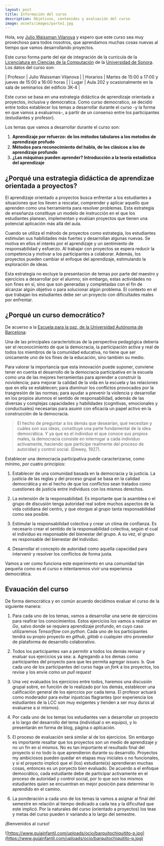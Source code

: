 ```yaml
---
layout: post
title: Información del curso
description: Objetivos, contenidos y evaluación del curso
image: assets/images/parte1.jpg
---
```


Hola, soy [Julio Waissman
Vilanova](http://mat.uson.mx/~juliowaissman/) y espero que este curso
sea muy provechoso para todos nosotros, que aprendamos muchas cosas
nuevas al tiempo que vamos desarrollando proyectos.

Este curso forma parte del eje de integración de la curricula de la
[Licenciatura en Ciencias de la Computación](http://cc.mat.uson.mx) de
la [Universidad de Sonora](http://www.uson.mx). Los datos del curso
son:

| Profesor   | Julio Waissman Vilanova                                              |
| Horarios   | Martes de 15:00 a 17:00 y jueves de 15:00 a 16:00 horas              |
| Lugar      | Aula 202 y ocasionalmente en la sala de seminarios del edificio 3K-4 |

Este curso se basa en una estrategia didáctica de aprendizaje
orientada a proyectos, inclusiva y democratica. Como curso
democratico, se decidió entre todos establecer los temas a desarrollar
durante el curso -y la forma en que vamos a evaluarnos-, a partir de
un consenso entre los participantes (estudiantes y profesor).

Los temas que vamos a desarrollar durante el curso son:

1. **Aprendizaje por refuerzo: de los métodos tabulares a los metodos de aprendizaje profudo**
2. **Métodos para reconocimiento del habla, de los clásicos a los de aprendizaje profundo**
3. **¿Las máquinas pueden aprender? Introducción a la teoría estadística del aprendizaje**

## ¿Porqué una estrategia didáctica de aprendizae orientada a proyectos?

El aprendizaje orientado a proyectos busca enfrentar a los estudiantes
a situaciones que los lleven a rescatar, comprender y aplicar aquello
que aprenden como una herramienta para resolver problemas. Esta
estrategia de enseñanza constituye un modelo de instrucción en el que
los estudiantes planean, implementan y evalúan proyectos que tienen
una potencial aplicación más allá del aula.

Cuando se utiliza el método de proyectos como estrategia, los
estudiantes estimulan sus habilidades más fuertes y desarrollan
algunas nuevas. Se motiva en ellos el interés por el aprendizaje y un
sentimiento de responsabilidad y esfuerzo. Al trabajar con proyectos
se espera reducir la competencia y motivar a los participantes a
colaborar. Además, los proyectos pueden cambiar el enfoque del
aprendizaje, estimulando la exploración de ideas.

Esta estrategia no excluye la presentacion de temas por parte del
maestro y ejercicios a desarrollar por el alumno; sin embargo, estas
actividades no son fines en sí, sino que son generadas y completadas
con el fin de alcanzar algún objetivo o para solucionar algún
problema. El contexto en el que trabajan los estudiantes debe ser un
proyecto con dificultades reales por enfrentar.

## ¿Porqué un curso democrático?

De acuerso a la [Escuela para la paz, de la Universidad Autónoma de
Barcelona](http://escolapau.uab.cat/index.php?lang=es):

Una de las principales características de la perspectiva pedagógica
debería ser el reconocimiento de que la democracia, la participación
activa y real de todos los miembros de la comunidad educativa, no
tiene que ser únicamente uno de los fines de la educación, sino
también su medio.

Para valorar la importancia que esta innovación puede suponer,
conviene tener en cuenta el desarrollo de la democracia participativa
en la escuela como una de las mejores herramientas para aprender a
construir la noviolencia; para mejorar la calidad de la vida en la
escuela y las relaciones que en ella se establecen; para disminuir los
conflictos provocados por la trasgresión de las normas; para ayudar a
prevenir la violencia y desarrollar en los propios alumnos el sentido
de responsabilidad, además de las diversas y complejas capacidades y
habilidades (cognitivas, emocionales y conductuales) necesarias para
asumir con eficacia un papel activo en la construcción de la
democracia.

> El hecho de preguntar a los demás que desearían, qué necesitan y
> cuáles son sus ideas, constituye una parte fundamental de la idea
> democrática. Y ya que es el individuo el que conoce sus propios
> males, la democracia consiste en interrogar a cada individuo
> activamente, haciendo que participe realmente del proceso de
> autoridad y control social. (Dewey, 1927).

Establecer una democracia participativa puede caracterizarse, como
mínimo, por cuatro principios:

1. Establecer de una comunidad basada en la democracia y la
   justicia. La justicia de las reglas y del proceso grupal se basa en
   la calidad democrática y en el hecho de que los conflictos sean
   tratados como cuestiones de justicia entre individuos con los
   mismos derechos.

2. La extensión de la responsabilidad. Es importante que la asamblea o
   el grupo de discusión tenga autoridad real sobre muchos aspectos de
   la vida cotidiana del centro, y que otorgue al grupo tanta
   responsabilidad como sea posible.

3. Estimular la responsabilidad colectiva y crear un clima de
   confianza. Es necesario crear el sentido de la responsabilidad
   colectiva, según el cual el individuo es responsable del bienestar
   del grupo. A su vez, el grupo es responsable del bienestar del
   individuo.

4. Desarrollar el concepto de autoridad como aquella capacidad para
   intervenir y resolver los conflictos de forma justa.

Vamos a ver como funciona este experimento en una comunidad tán
pequeña como es el curso e intentaremos vivir una experienca
democrática.

## Evauación del curso

De forma democrática y en común acuerdo decidimos evaluar el curso de
la siguiente manera:

1. Para cada uno de los temas, vamos a desarrollar una serie de ejercicios para
   reafirar los conocimientos. Estos ejercicios los vamos a realizar en *Go*,
   salvo donde se requiera aprendizaje profundo, en cuyo caso utilizaremos
   *Tensorflow* con *python*. Cada uno de los participantes tendrá su propio
   proyecto en *github*, *gitlab* o cualquier otro proveedor de plataforma de
   desarrollo colaborativo.

2. Todos los participantes van a permitir a todos los demás revisar y
  evaluar sus ejercicios ya sea: a. Agregando a los demas como
  participantes del proyecto para que les permita agregar *issues*.
  b. Que cada uno de los participantes del curso haga un *fork* a los
  proyectos, los revise y los envíe como un *pull request*

3. Una vez evaluados los ejercicios entre todos, haremos una discusión
   grupal sobre, en función de lo realizado por los demás, establecer
   una calificación general de los ejerccios por cada tema. El
   profesor actuará como moderador para evitar injustcias flagrantes
   (por experiencia los estudiantes de la LCC son muy exigentes y
   tienden a ser muy duros al evaluarse a si mísmos).

4. Por cada uno de los temas los estudiantes van a desarrollar un proyecto a lo
   largo del desarrollo del tema (individual o en equipo), y lo presentarán en
   forma de blog, página o aplicación.

5. El proceso de evaluación será similar al de los ejercicios. Sin
   embargo es importante resaltar que los proyectos son un medio de
   aprendizaje y no un fin en sí mismos. No es tan importante el
   resultado final del proyecto si no todo lo que aprendieron durante
   su desarrollo. Proyectos my ambiciosos pueden quedar en etapas muy
   iniciales o no funcionales, y si el proyecto implicó que el (los)
   estudiante(s) aprendieran muchas cosas, entonces es un poryecto
   bien evaluado. De acuerdo a el enfoque democrático, cada estudiante
   debe de participar activamente en el proceso de autoridad y control
   social, por lo que son los mismos estudiantes quien se encuentran
   en mejor posición para determinar lo aprendido en el camino.

6. La ponderación a cada uno de los temas la vamos a asignar al final
   del semestre en relación al tiempo dedicado a cada tea y la
   dificultad que este implicó. Por la naturales del curso (orientado
   a proyectos) los teas y metas del curso pueden ir variando a lo
   largo del semestre.

¡Bienvenidos al curso!

![https://www.guiainfantil.com/uploads/ocio/barquitochiquitito-p.jpg](https://www.guiainfantil.com/uploads/ocio/barquitochiquitito-p.jpg)
